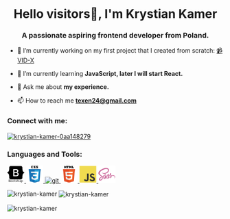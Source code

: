 <h1 align="center">Hello visitors👋, I'm Krystian Kamer</h1>
<h3 align="center">A passionate aspiring frontend developer from Poland.</h3>

- 🔭 I’m currently working on my first project that I created from scratch: <a href="https://vid-x.vercel.app/" target="blank" height="40" width="40">📹 VID-X </a>

- 🌱 I’m currently learning **JavaScript, later I will start React.**

- 💬 Ask me about **my experience.**

- 📫 How to reach me **texen24@gmail.com**

<h3 align="left">Connect with me:</h3>
<p align="left">
<a href="https://linkedin.com/in/krystian-kamer-0aa148279" target="blank"><img align="center" src="https://raw.githubusercontent.com/rahuldkjain/github-profile-readme-generator/master/src/images/icons/Social/linked-in-alt.svg" alt="krystian-kamer-0aa148279" height="30" width="40" /></a>
</p>

<h3 align="left">Languages and Tools:</h3>
<p align="left"> <a href="https://getbootstrap.com" target="_blank" rel="noreferrer"> <img src="https://raw.githubusercontent.com/devicons/devicon/master/icons/bootstrap/bootstrap-plain-wordmark.svg" alt="bootstrap" width="40" height="40"/> </a> <a href="https://www.w3schools.com/css/" target="_blank" rel="noreferrer"> <img src="https://raw.githubusercontent.com/devicons/devicon/master/icons/css3/css3-original-wordmark.svg" alt="css3" width="40" height="40"/> </a> <a href="https://git-scm.com/" target="_blank" rel="noreferrer"> <img src="https://www.vectorlogo.zone/logos/git-scm/git-scm-icon.svg" alt="git" width="40" height="40"/> </a> <a href="https://www.w3.org/html/" target="_blank" rel="noreferrer"> <img src="https://raw.githubusercontent.com/devicons/devicon/master/icons/html5/html5-original-wordmark.svg" alt="html5" width="40" height="40"/> </a> <a href="https://developer.mozilla.org/en-US/docs/Web/JavaScript" target="_blank" rel="noreferrer"> <img src="https://raw.githubusercontent.com/devicons/devicon/master/icons/javascript/javascript-original.svg" alt="javascript" width="40" height="40"/> </a> <a href="https://sass-lang.com" target="_blank" rel="noreferrer"> <img src="https://raw.githubusercontent.com/devicons/devicon/master/icons/sass/sass-original.svg" alt="sass" width="40" height="40"/> </a> </p>

<p><img align="left" src="https://github-readme-stats.vercel.app/api/top-langs?username=krystian-kamer&show_icons=true&locale=en&layout=compact" alt="krystian-kamer" /></p>

<p>&nbsp;<img align="center" src="https://github-readme-stats.vercel.app/api?username=krystian-kamer&show_icons=true&locale=en" alt="krystian-kamer" /></p>

<p><img align="center" src="https://github-readme-streak-stats.herokuapp.com/?user=krystian-kamer&" alt="krystian-kamer" /></p>
